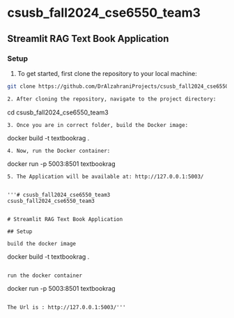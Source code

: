 # csusb_fall2024_cse6550_team3

## Streamlit RAG Text Book Application

### Setup

1. To get started, first clone the repository to your local machine:

```bash
git clone https://github.com/DrAlzahraniProjects/csusb_fall2024_cse6550_team3.git

2. After cloning the repository, navigate to the project directory:
```
cd csusb_fall2024_cse6550_team3
```
3. Once you are in correct folder, build the Docker image:
```
docker build -t textbookrag .
```
4. Now, run the Docker container:
```
docker run -p 5003:8501 textbookrag
```
5. The Application will be available at: http://127.0.0.1:5003/


'''# csusb_fall2024_cse6550_team3
csusb_fall2024_cse6550_team3


# Streamlit RAG Text Book Application 

## Setup

build the docker image
```
docker build -t textbookrag .
```

run the docker container
```
docker run -p 5003:8501 textbookrag
```

The Url is : http://127.0.0.1:5003/'''
